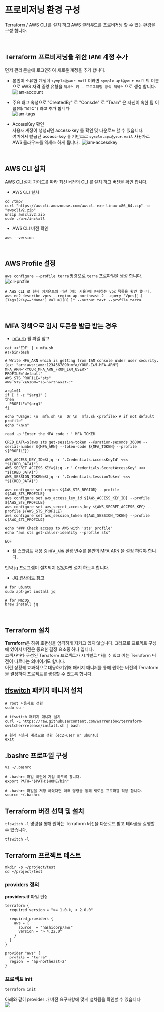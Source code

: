 # 프로비저닝 환경 구성
Terraform / AWS CLI 를 설치 하고 AWS 클라우드를 프로비저닝 할 수 있는 환경을 구성 합니다.

<br>

## Terraform 프로비저닝을 위한 IAM 계정 추가 
먼저 관리 콘솔에 로그인하여 새로운 계정을 추가 합니다.    

- 본인이 소유한 계정이 `symple@your.mail` 이라면 `symple.api@your.mail` 의 이름으로 AWS 자격 증명 유형을 `액세스 키 – 프로그래밍 방식 액세스` 으로 생성 합니다.  
![iam-account](../images/img_1.png)


- 주요 태그 속성으로 "CreatedBy" 로 "Console" 로 "Team" 은 자신이 속한 팀 이름(예: "BTC") 라고 추가 합니다.  
![iam-tags](../images/img_2.png)


- AccessKey 확인  
사용자 계정이 생성되면 access-key 를 확인 및 다운로드 할 수 있습니다.  
여기에서 발급된 access-key 를 기반으로 `symple.api@your.mail` 사용자로 AWS 클라우드를 액세스 하게 됩니다 .
![iam-accesskey](../images/img_3.png)

<br>

## AWS CLI 설치 
[AWS CLI 설치](https://docs.aws.amazon.com/ko_kr/cli/latest/userguide/getting-started-install.html) 가이드를 따라 최신 버전의 CLI 를 설치 하고 버전을 확인 합니다. 

- AWS CLI 설치

```
cd /tmp/
curl "https://awscli.amazonaws.com/awscli-exe-linux-x86_64.zip" -o "awscliv2.zip"
unzip awscliv2.zip
sudo ./aws/install
```

- AWS CLI 버전 확인
```
aws --version 
```

<br>

## AWS Profile 설정
`aws configure --profile terra` 명령으로 `terra` 프로파일을 생성 합니다.   
![cli-profile](../images/img_4.png)

```
# AWS CLI 로 현재 어카운트의 리전 (예: 서울)에 존재하는 vpc 목록을 확인 합니다. 
aws ec2 describe-vpcs --region ap-northeast-2 --query "Vpcs[].[ [Tags[?Key=='Name'].Value][0] ]" --output text --profile terra
```

<br>

## MFA 정책으로 임시 토큰을 발급 받는 경우

- [mfa.sh](./mfa.sh) 쉘 파일 참고 
```shell
cat <<'EOF' | > mfa.sh
#!/bin/bash

# Write MFA_ARN which is getting from IAM console under user security. (ex: "arn:aws:iam::1234567890:mfa/YOUR-IAM-MFA-ARN")
MFA_ARN="<YOUR_MFA_ARN_FROM_IAM_USER>"
PROFILE="default"
AWS_STS_PROFILE="sts"
AWS_STS_REGION="ap-northeast-2"

arg1=$1
if [ ! -z "$arg1" ]
then
  PROFILE="$arg1"
fi

echo "Usage: \n  mfa.sh \n  Or \n  mfa.sh <profile> # if not default profile"
echo "\n\n"

read -p 'Enter the MFA code : ' MFA_TOKEN

CRED_DATA=$(aws sts get-session-token --duration-seconds 36000 --serial-number ${MFA_ARN} --token-code ${MFA_TOKEN} --profile ${PROFILE})

AWS_ACCESS_KEY_ID=$(jq -r '.Credentials.AccessKeyId' <<< "${CRED_DATA}")
AWS_SECRET_ACCESS_KEY=$(jq -r '.Credentials.SecretAccessKey' <<< "${CRED_DATA}")
AWS_SESSION_TOKEN=$(jq -r '.Credentials.SessionToken' <<< "${CRED_DATA}")

aws configure set region ${AWS_STS_REGION} --profile ${AWS_STS_PROFILE}
aws configure set aws_access_key_id ${AWS_ACCESS_KEY_ID} --profile ${AWS_STS_PROFILE}
aws configure set aws_secret_access_key ${AWS_SECRET_ACCESS_KEY} --profile ${AWS_STS_PROFILE}
aws configure set aws_session_token ${AWS_SESSION_TOKEN} --profile ${AWS_STS_PROFILE}

echo "### Check access to AWS with 'sts' profile"
echo "aws sts get-caller-identity --profile sts"

EOF
```

- 쉘 스크림트 내용 중 `MFA_ARN` 환경 변수를 본인의 MFA ARN 을 설정 하여야 합니다.


만약 jq 프로그램이 설치되지 않았다면 설치 하도록 합니다.  
- [JQ 웹사이트 참고](https://stedolan.github.io/jq/)

```shell
# for ubuntu 
sudo apt-get install jq

# for MacOS
brew install jq
```


<br>

## Terraform 설치 

**Terraform**은 하위 호환성을 엄격하게 지키고 있지 않습니다. 그러므로 프로젝트 구성에 있어서 버전은 중요한 결정 요소중 하나 입니다.    
고객사마다 구성된 Terraform 프로젝트가 시기별로 다를 수 있고 이는 Terraform 버전이 다르다는 의미이기도 합니다.  
이런 상황에 효과적으로 대응하기위해 패키지 매니저를 통해 원하는 버전의 Terraform을 결정하여 프로젝트를 생성할 수 있도록 합니다.  

## [tfswitch](https://tfswitch.warrensbox.com/Install/) 패키지 매니저 설치 

```
# root 사용자로 전환
sudo su -

# tfswitch 패키지 매니저 설치 
curl -L https://raw.githubusercontent.com/warrensbox/terraform-switcher/release/install.sh | bash

# 원래 사용자 계정으로 전환 (ec2-user or ubuntu)
exit
```

## .bashrc 프로파일 구성
```
vi ~/.bashrc

# .bashrc 파일 하단에 기입 하도록 합니다.
export PATH="$PATH:$HOME/bin"

# .bashrc 파일을 저장 하였다면 아래 명령을 통해 새로운 프로파일 적용 합니다. 
source ~/.bashrc
```

## Terraform 버전 선택 및 설치
`tfswitch -l` 명령을 통해 원하는 Terraform 버전을 다운로드 받고 테라폼을 실행할 수 있습니다. 
```
tfswitch -l
```


## Terraform 프로젝트 테스트
```
mkdir -p ~/project/test
cd ~/project/test
```

### providers 정의 

**providers.tf** 파일 편집
```hcl
terraform {
  required_version = ">= 1.0.0, < 2.0.0"

  required_providers {
    aws = {
      source  = "hashicorp/aws"
      version = "> 4.22.0"
    }
  }
}

provider "aws" {
  profile = "terra"
  region  = "ap-northeast-2"
}
```

### 프로젝트 init 
```
terraform init 
```
아래와 같이 provider 가 버전 요구사항에 맞게 설치됨을 확인할 수 있습니다.  
![](../images/img_5.png)

